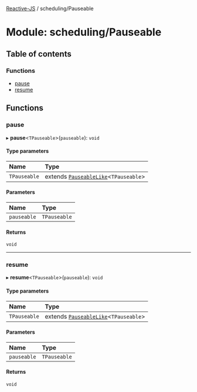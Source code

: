 [Reactive-JS](../README.md) / scheduling/Pauseable

# Module: scheduling/Pauseable

## Table of contents

### Functions

- [pause](scheduling_Pauseable.md#pause)
- [resume](scheduling_Pauseable.md#resume)

## Functions

### pause

▸ **pause**<`TPauseable`\>(`pauseable`): `void`

#### Type parameters

| Name | Type |
| :------ | :------ |
| `TPauseable` | extends [`PauseableLike`](../interfaces/scheduling.PauseableLike.md)<`TPauseable`\> |

#### Parameters

| Name | Type |
| :------ | :------ |
| `pauseable` | `TPauseable` |

#### Returns

`void`

___

### resume

▸ **resume**<`TPauseable`\>(`pauseable`): `void`

#### Type parameters

| Name | Type |
| :------ | :------ |
| `TPauseable` | extends [`PauseableLike`](../interfaces/scheduling.PauseableLike.md)<`TPauseable`\> |

#### Parameters

| Name | Type |
| :------ | :------ |
| `pauseable` | `TPauseable` |

#### Returns

`void`

